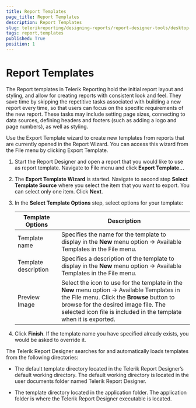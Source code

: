 ```yaml
---
title: Report Templates
page_title: Report Templates 
description: Report Templates
slug: telerikreporting/designing-reports/report-designer-tools/desktop-designers/standalone-report-designer/report-templates
tags: report,templates
published: True
position: 1
---
```

<style>
table th:first-of-type {
    width: 25%;
}
table th:nth-of-type(2) {
    width: 75%;
}
</style>

# Report Templates

The Report templates in Telerik Reporting hold the initial report layout and styling, and allow for creating reports with consistent look and feel. They save time by skipping the repetitive tasks associated with building a new report every time, so that users can focus on the specific requirements of the new report. These tasks may include setting page sizes, connecting to data sources, defining headers and footers (such as adding a logo and page numbers), as well as styling. 

Use the Export Template wizard to create new templates from reports that are currently opened in the Report Wizard. You can access this wizard from the File menu by clicking Export Template. 


1. Start the Report Designer and open a report that you would like to use as report template. Navigate to File menu and click __Export Template...__ 

1. The __Export Template Wizard__ is started. Navigate to second step __Select Template Source__ where you select the item that you want to export. You can select only one item. Click __Next__. 

1. In the __Select Template Options__ step, select options for your template: 

   | Template Options | Description |
   | ------ | ------ |
   |Template name|Specifies the name for the template to display in the __New__ menu option -> Available Templates in the File menu.|
   |Template description|Specifies a description of the template to display in the __New__ menu option -> Available Templates in the File menu.|
   |Preview Image|Select the icon to use for the template in the __New__ menu option -> Available Templates in the File menu. Click the __Browse__ button to browse for the desired image file. The selected icon file is included in the template when it is exported.|

1. Click __Finish__. If the template name you have specified already exists, you would be asked to override it. 

The Telerik Report Designer searches for and automatically loads templates from the following directories: 

* The default template directory located in the Telerik Report Designer’s default working directory. The default working directory is located in the user documents folder named Telerik Report Designer. 

* The template directory located in the application folder. The application folder is where the Telerik Report Designer executable is located.
